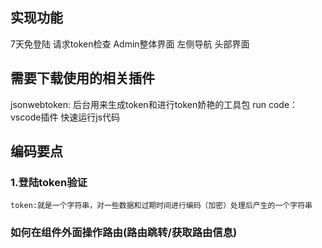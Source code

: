## 实现功能
   7天免登陆
   请求token检查
   Admin整体界面
   左侧导航
   头部界面

## 需要下载使用的相关插件 
   jsonwebtoken: 后台用来生成token和进行token娇艳的工具包
   run code：vscode插件  快速运行js代码

## 编码要点
### 1.登陆token验证
    token:就是一个字符串，对一些数据和过期时间进行编码（加密）处理后产生的一个字符串










### 如何在组件外面操作路由(路由跳转/获取路由信息)